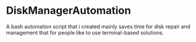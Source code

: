 # DiskManagerAutomation
A bash automation script that i created mainly saves time for disk repair and management that for people like to use terminal-based solutions.
